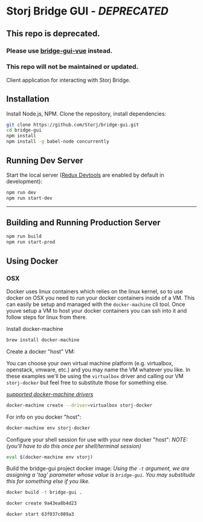 Storj Bridge GUI - *DEPRECATED*
================

## This repo is deprecated. 
### Please use [bridge-gui-vue](https://github.com/Storj/bridge-gui.vue-git) instead. 

### This repo will not be maintained or updated. 

Client application for interacting with Storj Bridge.

## Installation
Install Node.js, NPM. Clone the repository, install dependencies:

```bash
git clone https://github.com/Storj/bridge-gui.git
cd bridge-gui
npm install
npm install -g babel-node concurrently
```
## Running Dev Server
Start the local server ([Redux Devtools](https://github.com/gaearon/redux-devtools) are enabled by default in development):

```bash
npm run dev
npm run start-dev
```
---

## Building and Running Production Server
```bash
npm run build
npm run start-prod
```




## Using Docker

### OSX

Docker uses linux containers which relies on the linux kernel, so to use docker on OSX you need to run your docker containers inside of a VM.
This can easily be setup and managed with the `docker-machine` cli tool. 
Once youve setup a VM to host your docker containers you can ssh into it and follow steps for linux from there.

Install docker-machine

```bash
brew install docker-machine
```

Create a docker "host" VM:

You can choose your own virtual machine platform (e.g. virtualbox, openstack, vmware, etc.) and you may name the VM whatever you like.
In these examples we'll be using the `virtualbox` driver and calling our VM `storj-docker` but feel free to substitute those for something else.

_[supported docker-machine drivers](https://docs.docker.com/machine/drivers/)_

```bash
docker-machine create --driver=virtualbox storj-docker
```

For info on you docker "host":

```bash
docker-machine env storj-docker
```

Configure your shell session for use with your new docker "host":
_NOTE: (you'll have to do this once per shell/terminal session)_

```bash
eval $(docker-machine env storj)
```

Build the bridge-gui project docker image:
_Using the `-t` argument, we are assigning a 'tag' parameter whose value is `bridge-gui`. You may substitude this for something else if you like._

```bash
docker build -t bridge-gui .
```

```bash
docker create 9a43ea8b4d23
```

```bash
docker start 63f037c089a3
```
